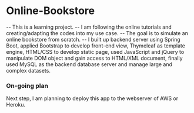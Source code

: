 # Online-Bookstore

-- This is a learning project. 
-- I am following the online tutorials and creating/adapting the codes into my use case. 
-- The goal is to simulate an online bookstore from scratch. 
-- I built up backend server using Spring Boot, applied Bootstrap to develop front-end view, Thymeleaf as template engine, HTML/CSS to develop static page, used JavaScript and jQuery to manipulate DOM object and gain access to HTML/XML document, finally used MySQL as the backend database server and manage large and complex datasets.

### On-going plan
Next step, I am planning to deploy this app to the webserver of AWS or Heroku.
